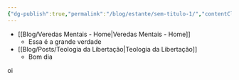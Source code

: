 ```yaml
---
{"dg-publish":true,"permalink":"/blog/estante/sem-titulo-1/","contentClasses":"list-cards","noteIcon":""}
---
```


- [[Blog/Veredas Mentais - Home\|Veredas Mentais - Home]]
	- Essa é a grande verdade
- [[Blog/Posts/Teologia da Libertação\|Teologia da Libertação]]
	- Bom dia

oi